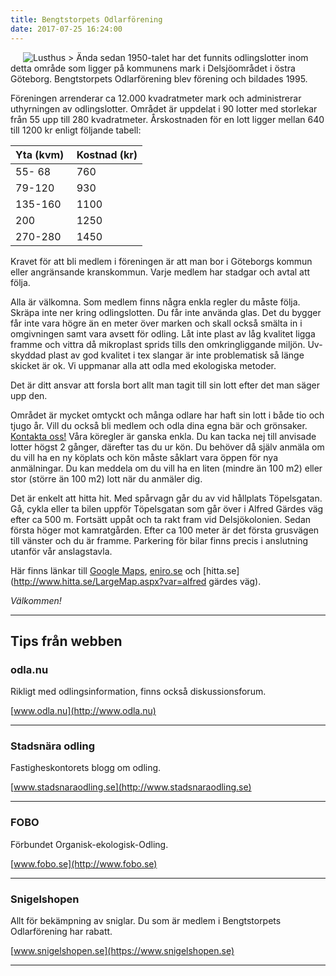 ```yaml
---
title: Bengtstorpets Odlarförening
date: 2017-07-25 16:24:00
---
```

<img src="/assets/images/lusthus_akvarell.jpg" style="margin-left: 20px;" class="img-responsive img-thumbnail pull-right" alt="Lusthus">
> Ända sedan 1950-talet har det funnits odlingslotter inom detta område som ligger på kommunens mark i Delsjöområdet i östra Göteborg. Bengtstorpets Odlarförening blev förening och bildades 1995.

Föreningen arrenderar ca 12.000 kvadratmeter mark och administrerar uthyrningen av odlingslotter. Området är uppdelat i 90 lotter med storlekar från 55 upp till 280 kvadratmeter. Årskostnaden för en lott ligger mellan 640 till 1200 kr enligt följande tabell:

Yta (kvm)&nbsp;| Kostnad (kr)
---               | ---
55- 68            | 760
79-120            | 930
135-160           | 1100
200               | 1250
270-280           | 1450


Kravet för att bli medlem i föreningen är att man bor i Göteborgs kommun eller angränsande kranskommun. Varje medlem har stadgar och avtal att följa.

Alla är välkomna. Som medlem finns några enkla regler du måste följa. Skräpa inte ner kring odlingslotten. Du får inte använda glas. Det du bygger får inte vara högre än en meter över marken och skall också smälta in i omgivningen samt vara avsett för odling. Låt inte plast av låg kvalitet ligga framme och vittra då mikroplast sprids tills den omkringliggande miljön. Uv-skyddad plast av god kvalitet i tex slangar är inte problematisk så länge skicket är ok. Vi uppmanar alla att odla med ekologiska metoder.

Det är ditt ansvar att forsla bort allt man tagit till sin lott efter det man säger upp den.

Området är mycket omtyckt och många odlare har haft sin lott i både tio och tjugo år. Vill du också bli medlem och odla dina egna bär och grönsaker. [Kontakta oss!](/kontakt.html) Våra köregler är ganska enkla. Du kan tacka nej till anvisade lotter högst 2 gånger, därefter tas du ur kön. Du behöver då själv anmäla om du vill ha en ny köplats och kön måste såklart vara öppen för nya anmälningar. Du kan meddela om du vill ha en liten (mindre än 100 m2) eller stor (större än 100 m2) lott när du anmäler dig.

Det är enkelt att hitta hit. Med spårvagn går du av vid hållplats Töpelsgatan. Gå, cykla eller ta bilen uppför Töpelsgatan som går över i Alfred Gärdes väg efter ca 500 m. Fortsätt uppåt och ta rakt fram vid Delsjökolonien. Sedan första höger mot kamratgården. Efter ca 100 meter är det första grusvägen till vänster och du är framme. Parkering för bilar finns precis i anslutning utanför vår anslagstavla.

Här finns länkar till [Google Maps](https://goo.gl/maps/7Y1x1ckknqj), [eniro.se](http://kartor.eniro.se/m/MAN6f) och [hitta.se](http://www.hitta.se/LargeMap.aspx?var=alfred gärdes väg).

*Välkommen!*

---

## Tips från webben

### odla.nu
Rikligt med odlingsinformation, finns också diskussionsforum.

[www.odla.nu](http://www.odla.nu)

---

### Stadsnära odling
Fastigheskontorets blogg om odling.

[www.stadsnaraodling.se](http://www.stadsnaraodling.se)

---

### FOBO
Förbundet Organisk-ekologisk-Odling.

[www.fobo.se](http://www.fobo.se)

---

### Snigelshopen
Allt för bekämpning av sniglar. Du som är medlem i Bengtstorpets Odlarförening har rabatt.

[www.snigelshopen.se](https://www.snigelshopen.se)

---
